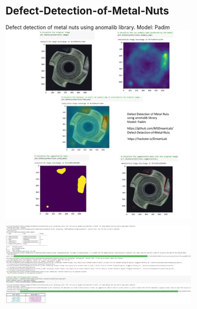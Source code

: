 # Defect-Detection-of-Metal-Nuts

Defect detection of metal nuts using anomalib library.
Model: Padim
![/DefectDetectionMetalNuts](https://github.com/MSDreamLab/Defect-Detection-of-Metal-Nuts/blob/main/DefectDetectionMetalNuts.jpg)

![/Training](https://github.com/MSDreamLab/Defect-Detection-of-Metal-Nuts/blob/main/Training.jpg)
